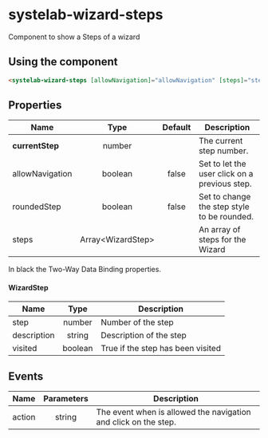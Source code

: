# systelab-wizard-steps

Component to show a Steps of a wizard

## Using the component

```html
<systelab-wizard-steps [allowNavigation]="allowNavigation" [steps]="steps" [(currentStep)]="'1'" (action)="gotoStep($event)" [roundedStep]="roundedStep"></systelab-wizard-steps>
```


## Properties

| Name | Type | Default | Description |
| ---- |:----:|:-------:| ----------- |
| **currentStep** | number || The current step number. |
| allowNavigation | boolean | false | Set to let the user click on a previous step. |
| roundedStep | boolean | false | Set to change the step style to be rounded.|
| steps | Array&lt;WizardStep&gt; || An array of steps for the Wizard |

In black the Two-Way Data Binding properties.


#### WizardStep

| Name | Type | Description |
| ---- |:----------:| ------------|
| step | number |Number of the step|
| description | string |Description of the step|
| visited | boolean |True if the step has been visited|


## Events

| Name | Parameters | Description |
| ---- |:----------:| ------------|
| action | string |The event when is allowed the navigation and click on the step.|
